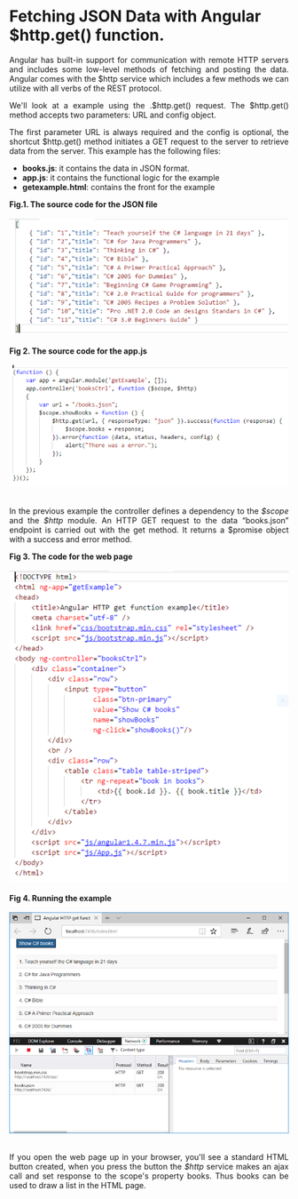 # Fetching JSON Data with Angular $http.get() function.
        
<p align="justify">
            Angular has built-in support for communication with remote HTTP servers and includes some low-level methods of fetching and posting the data. Angular comes with the $http service which includes a few methods we can utilize with all verbs of the REST protocol.
        </p>
        <p align="justify">
            We'll look at a example using the .$http.get() request. The $http.get() method accepts two parameters: URL and config object.
        </p>
        <p align="justify">
                The first parameter URL is always required and the config is optional, the shortcut $http.get() method initiates a GET request to the server to retrieve data from the server.
                This example has the following files: 
                <ul>
                    <li><b>books.js</b>: it contains the data in JSON format.</li>
                    <li><b>app.js</b>: it contains the functional logic for the example</li>
                    <li><b>getexample.html</b>: contains the front for the example</li>
                </ul>
        </p>
        <div><b>Fig.1. The source code for the JSON file</b></div><br>
        <div>
        <IMG src="picture_library/angularGetExample/json.png">
        </div><br>
        <div><b>Fig 2. The source code for the app.js</b></div><br>
        <div>
        <IMG src="picture_library/angularGetExample/app.png">
        </div><br>
        <p align="justify">
        In the previous example the controller defines a dependency to the <i>$scope</i> and the <i>$http</i> module. An HTTP GET request to the data “books.json” endpoint is carried out with the get method. It returns a $promise object with a success and error method.
        </p>
        <div><b>Fig 3. The code for the web page</b></div><br>
        <div>
        <IMG src="picture_library/angularGetExample/index.png">
        </div><br>
        <div><b>Fig 4. Running the example</b></div><br>
        <div>
        <IMG src="picture_library/angularGetExample/edge.png">
</div><br>
        <p align="justify">
        If you open the web page up in your browser, you'll see a standard HTML button created, when you press the button the <i>$http</i> service makes an ajax call and set response to the scope's property books. Thus books can be used to draw a list in the HTML page.
        </p>
